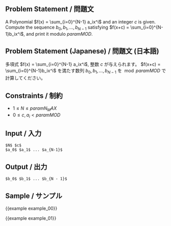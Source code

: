 Problem Statement / 問題文
---------

A Polynomial $f(x) = \sum_{i=0}^{N-1} a_ix^i$ and an integer $c$ is given.
Compute the sequence $b_0, b_1, \ldots, b_{N-1}$ satisfying $f(x+c) = \sum_{i=0}^{N-1}b_ix^i$, and print it modulo ${{param MOD}}$.

Problem Statement (Japanese) / 問題文 (日本語)
---------

多項式 $f(x) = \sum_{i=0}^{N-1} a_ix^i$, 整数 $c$ が与えられます。
$f(x+c) = \sum_{i=0}^{N-1}b_ix^i$ を満たす数列 $b_0, b_1, \ldots, b_{N-1}$ を $\bmod {{param MOD}}$ で計算してください。

Constraints / 制約
---------

- $1 \leq N \leq {{param N_MAX}}$
- $0 \leq c, a_i < {{param MOD}}$

Input / 入力
---------

```
$N$ $c$
$a_0$ $a_1$ ... $a_{N-1}$
```

Output / 出力
---------

```
$b_0$ $b_1$ ... $b_{N - 1}$
```

Sample / サンプル
---------

{{example example_00}}

{{example example_01}}
